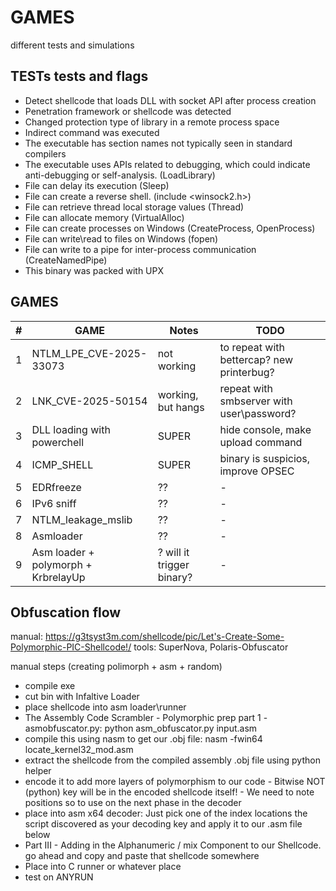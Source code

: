 # GAMES
different tests and simulations

TESTs tests and flags
---------------------------
* Detect shellcode that loads DLL with socket API after process creation
* Penetration framework or shellcode was detected
* Changed protection type of library in a remote process space
* Indirect command was executed
* The executable has section names not typically seen in standard compilers
* The executable uses APIs related to debugging, which could indicate anti-debugging or self-analysis. (LoadLibrary)
* File can delay its execution (Sleep)
* File can create a reverse shell. (include <winsock2.h>)
* File can retrieve thread local storage values (Thread)
* File can allocate memory (VirtualAlloc)
* File can create processes on Windows (CreateProcess, OpenProcess)
* File can write\read to files on Windows (fopen)
* File can write to a pipe for inter-process communication (CreateNamedPipe)
* This binary was packed with UPX

GAMES
---------------------------
|#| GAME| Notes| TODO|
|---| --------------------------- | -------------------------- |-------------------|
|1| NTLM_LPE_CVE-2025-33073| not working| to repeat with bettercap? new printerbug?|
|2| LNK_CVE-2025-50154| working, but hangs| repeat with smbserver with user\password?|
|3| DLL loading with powerchell| SUPER| hide console, make upload command|
|4| ICMP_SHELL| SUPER| binary is suspicios, improve OPSEC|
|5| EDRfreeze| ??| -|
|6| IPv6 sniff| ??| -|
|7| NTLM_leakage_mslib| ??| -|
|8| Asmloader| ??| -|
|9| Asm loader + polymorph + KrbrelayUp| ? will it trigger binary?| -|

Obfuscation flow
---------------------------
manual: https://g3tsyst3m.com/shellcode/pic/Let's-Create-Some-Polymorphic-PIC-Shellcode!/
tools: SuperNova, Polaris-Obfuscator

manual steps (creating polimorph + asm + random)
* compile exe
* cut bin with Infaltive Loader
* place shellcode into asm loader\runner
* The Assembly Code Scrambler - Polymorphic prep part 1 - asmobfuscator.py: python asm_obfuscator.py input.asm
* compile this using nasm to get our .obj file: nasm -fwin64 locate_kernel32_mod.asm
* extract the shellcode from the compiled assembly .obj file using python helper
* encode it to add more layers of polymorphism to our code - Bitwise NOT (python) key will be in the encoded shellcode itself! - We need to note positions so to use on the next phase in the decoder
* place into asm x64 decoder: Just pick one of the index locations the script discovered as your decoding key and apply it to our .asm file below
* Part III - Adding in the Alphanumeric / mix Component to our Shellcode. go ahead and copy and paste that shellcode somewhere
* Place into C runner or whatever place
* test on ANYRUN






